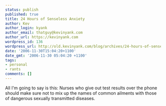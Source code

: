 ```yaml
---
status: publish
published: true
title: 24 Hours of Senseless Anxiety
author: Kev
author_login: kyank
author_email: thatguy@kevinyank.com
author_url: https://kevinyank.com
wordpress_id: 136
wordpress_url: http://old.kevinyank.com/blog/archives/24-hours-of-senseless-anxiety/
date: '2006-11-30T15:04:20+1100'
date_gmt: '2006-11-30 05:04:20 +1100'
tags:
- personal
- rants
comments: []
---
```

<p>All I'm going to say is this: Nurses who give out test results over the phone should make sure not to mix up the names of common ailments with those of dangerous sexually transmitted diseases.</p>
